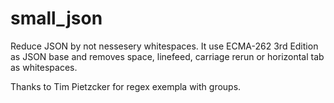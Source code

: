 # small_json
Reduce JSON by not nessesery whitespaces.
It use ECMA-262 3rd Edition as JSON base and removes space, linefeed, carriage rerun or horizontal tab as whitespaces.

Thanks to Tim Pietzcker for regex exempla with groups.

